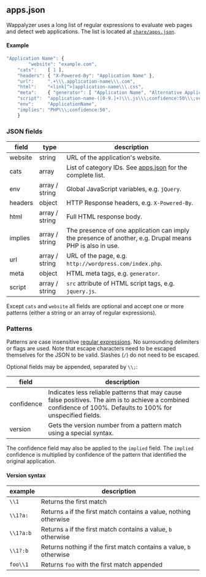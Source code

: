 ## apps.json

Wappalyzer uses a long list of regular expressions to evaluate web pages and detect web applications. The list is located at [`share/apps.json`](https://github.com/ElbertF/Wappalyzer/blob/master/share/apps.json).

#### Example

```javascript
"Application Name": { 
        "website": "example.com", 
	"cats":    [ 1 ], 
	"headers": { "X-Powered-By": "Application Name" },
	"url":     ".+\\\.application-name\\\.com",
	"html":    "<link[^>]application-name\\\.css", 
	"meta":    { "generator": [ "Application Name", "Alternative Application Name" ] },
	"script":  "application-name-([0-9.]+)\\\.js\\\;confidence:50\\\;version:\\\\1",
	"env":     "ApplicationName",
	"implies": "PHP\\\;confidence:50",
	}
```

### JSON fields

field      | type   | description
-----------|--------|------------
website    | string         | URL of the application's website.
cats       | array          | List of category IDs. See [apps.json](https://github.com/ElbertF/Wappalyzer/blob/master/share/apps.json) for the complete list.
env        | array / string | Global JavaScript variables, e.g. `jQuery`.
headers    | object         | HTTP Response headers, e.g. `X-Powered-By`.
html       | array / string | Full HTML response body.
implies    | array / string | The presence of one application can imply the presence of another, e.g. Drupal means PHP is also in use.
url        | array / string | URL of the page, e.g. `http://wordpress.com/index.php`.
meta       | object         | HTML meta tags, e.g. `generator`.
script     | array / string | `src` attribute of HTML script tags, e.g. `jquery.js`.

Except `cats` and `website` all fields are optional and accept one or more patterns (either a string or an array of regular expressions).

### Patterns

Patterns are case insensitive [regular expressions](https://developer.mozilla.org/en-US/docs/JavaScript/Guide/Regular_Expressions). No surrounding delimiters or flags are used. Note that escape characters need to be escaped themselves for the JSON to be valid. Slashes (`/`) do not need to be escaped.

Optional fields may be appended, separated by `\\;`:

field      | description
-----------|------------
confidence | Indicates less reliable patterns that may cause false positives. The aim is to achieve a combined confidence of 100%. Defaults to 100% for unspecified fields.
version    | Gets the version number from a pattern match using a special syntax.

The confidence field may also be applied to the `implied` field. The `implied` confidence is multiplied by confidence of the pattern that identified the original application.

#### Version syntax

example    | description
-----------|------------
`\\1`      | Returns the first match
`\\1?a:`   | Returns `a` if the first match contains a value, nothing otherwise
`\\1?a:b`  | Returns `a` if the first match contains a value, `b` otherwise
`\\1?:b`   | Returns nothing if the first match contains a value, `b` otherwise
`foo\\1`   | Returns `foo` with the first match appended